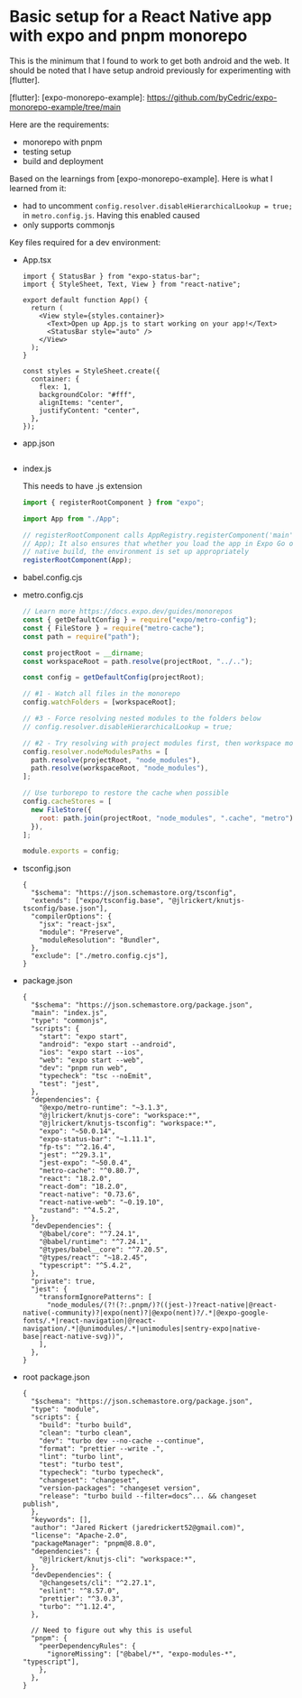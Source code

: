 # Basic setup for a React Native app with expo and pnpm monorepo

This is the minimum that I found to work to get both android and the web. It should be noted that I have setup android previously for experimenting with [flutter].

[flutter]: [expo-monorepo-example]: https://github.com/byCedric/expo-monorepo-example/tree/main

Here are the requirements:

- monorepo with pnpm
- testing setup
- build and deployment

Based on the learnings from [expo-monorepo-example]. Here is what I learned from it:

- had to uncomment `config.resolver.disableHierarchicalLookup = true;` in `metro.config.js`. Having this enabled caused
- only supports commonjs

Key files required for a dev environment:

- App.tsx

  ```tsx
  import { StatusBar } from "expo-status-bar";
  import { StyleSheet, Text, View } from "react-native";

  export default function App() {
    return (
      <View style={styles.container}>
        <Text>Open up App.js to start working on your app!</Text>
        <StatusBar style="auto" />
      </View>
    );
  }

  const styles = StyleSheet.create({
    container: {
      flex: 1,
      backgroundColor: "#fff",
      alignItems: "center",
      justifyContent: "center",
    },
  });
  ```

- app.json

  ```

  ```

- index.js

  This needs to have .js extension

  ```js
  import { registerRootComponent } from "expo";

  import App from "./App";

  // registerRootComponent calls AppRegistry.registerComponent('main', () =>
  // App); It also ensures that whether you load the app in Expo Go or in a
  // native build, the environment is set up appropriately
  registerRootComponent(App);
  ```

- babel.config.cjs
- metro.config.cjs

  ```cjs
  // Learn more https://docs.expo.dev/guides/monorepos
  const { getDefaultConfig } = require("expo/metro-config");
  const { FileStore } = require("metro-cache");
  const path = require("path");

  const projectRoot = __dirname;
  const workspaceRoot = path.resolve(projectRoot, "../..");

  const config = getDefaultConfig(projectRoot);

  // #1 - Watch all files in the monorepo
  config.watchFolders = [workspaceRoot];

  // #3 - Force resolving nested modules to the folders below
  // config.resolver.disableHierarchicalLookup = true;

  // #2 - Try resolving with project modules first, then workspace modules
  config.resolver.nodeModulesPaths = [
    path.resolve(projectRoot, "node_modules"),
    path.resolve(workspaceRoot, "node_modules"),
  ];

  // Use turborepo to restore the cache when possible
  config.cacheStores = [
    new FileStore({
      root: path.join(projectRoot, "node_modules", ".cache", "metro"),
    }),
  ];

  module.exports = config;
  ```

- tsconfig.json

  ```jsonc
  {
    "$schema": "https://json.schemastore.org/tsconfig",
    "extends": ["expo/tsconfig.base", "@jlrickert/knutjs-tsconfig/base.json"],
    "compilerOptions": {
      "jsx": "react-jsx",
      "module": "Preserve",
      "moduleResolution": "Bundler",
    },
    "exclude": ["./metro.config.cjs"],
  }
  ```

- package.json

  ```jsonc
  {
    "$schema": "https://json.schemastore.org/package.json",
    "main": "index.js",
    "type": "commonjs",
    "scripts": {
      "start": "expo start",
      "android": "expo start --android",
      "ios": "expo start --ios",
      "web": "expo start --web",
      "dev": "pnpm run web",
      "typecheck": "tsc --noEmit",
      "test": "jest",
    },
    "dependencies": {
      "@expo/metro-runtime": "~3.1.3",
      "@jlrickert/knutjs-core": "workspace:*",
      "@jlrickert/knutjs-tsconfig": "workspace:*",
      "expo": "~50.0.14",
      "expo-status-bar": "~1.11.1",
      "fp-ts": "^2.16.4",
      "jest": "^29.3.1",
      "jest-expo": "~50.0.4",
      "metro-cache": "^0.80.7",
      "react": "18.2.0",
      "react-dom": "18.2.0",
      "react-native": "0.73.6",
      "react-native-web": "~0.19.10",
      "zustand": "^4.5.2",
    },
    "devDependencies": {
      "@babel/core": "^7.24.1",
      "@babel/runtime": "^7.24.1",
      "@types/babel__core": "^7.20.5",
      "@types/react": "~18.2.45",
      "typescript": "^5.4.2",
    },
    "private": true,
    "jest": {
      "transformIgnorePatterns": [
        "node_modules/(?!(?:.pnpm/)?((jest-)?react-native|@react-native(-community)?|expo(nent)?|@expo(nent)?/.*|@expo-google-fonts/.*|react-navigation|@react-navigation/.*|@unimodules/.*|unimodules|sentry-expo|native-base|react-native-svg))",
      ],
    },
  }
  ```

- root package.json

  ```jsonc
  {
    "$schema": "https://json.schemastore.org/package.json",
    "type": "module",
    "scripts": {
      "build": "turbo build",
      "clean": "turbo clean",
      "dev": "turbo dev --no-cache --continue",
      "format": "prettier --write .",
      "lint": "turbo lint",
      "test": "turbo test",
      "typecheck": "turbo typecheck",
      "changeset": "changeset",
      "version-packages": "changeset version",
      "release": "turbo build --filter=docs^... && changeset publish",
    },
    "keywords": [],
    "author": "Jared Rickert (jaredrickert52@gmail.com)",
    "license": "Apache-2.0",
    "packageManager": "pnpm@8.8.0",
    "dependencies": {
      "@jlrickert/knutjs-cli": "workspace:*",
    },
    "devDependencies": {
      "@changesets/cli": "^2.27.1",
      "eslint": "^8.57.0",
      "prettier": "^3.0.3",
      "turbo": "^1.12.4",
    },

    // Need to figure out why this is useful
    "pnpm": {
      "peerDependencyRules": {
        "ignoreMissing": ["@babel/*", "expo-modules-*", "typescript"],
      },
    },
  }
  ```
